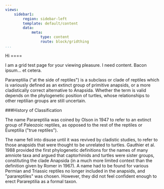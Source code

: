 ```yaml
---
views:
    sidebar1:
        region: sidebar-left
        template: default/content
        data:
            meta:
                type: content
                route: block/gridthing
...
```

<body class="grid-page">
Hi
====

I am a grid test page for your viewing pleasure. I need content. Bacon ipsum... et cetera.

Parareptilia ("at the side of reptiles") is a subclass or clade of reptiles which is variously defined as an extinct group of primitive anapsids, or a more cladistically correct alternative to Anapsida. Whether the term is valid depends on the phylogenetic position of turtles, whose relationships to other reptilian groups are still uncertain.

###History of Classification

The name Parareptilia was coined by Olson in 1947 to refer to an extinct group of Paleozoic reptiles, as opposed to the rest of the reptiles or Eureptilia ("true reptiles").

The name fell into disuse until it was revived by cladistic studies, to refer to those anapsids that were thought to be unrelated to turtles. Gauthier et al. 1988 provided the first phylogenetic definitions for the names of many amniote taxa and argued that captorhinids and turtles were sister groups, constituting the clade Anapsida (in a much more limited context than the definition given by Romer in 1967). A name had to be found for various Permian and Triassic reptiles no longer included in the anapsids, and "parareptiles" was chosen. However, they did not feel confident enough to erect Parareptilia as a formal taxon.
</body>
